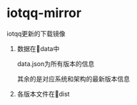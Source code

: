 # iotqq-mirror
iotqq更新的下载镜像

1. 数据在📂data中

   data.json为所有版本的信息

   其余的是对应系统和架构的最新版本信息

2. 各版本文件在📂dist
